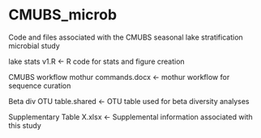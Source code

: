 # CMUBS_microb
Code and files associated with the CMUBS seasonal lake stratification microbial study

lake stats v1.R <- R code for stats and figure creation

CMUBS workflow mothur commands.docx <- mothur workflow for sequence curation

Beta div OTU table.shared <- OTU table used for beta diversity analyses

Supplementary Table X.xlsx <- Supplemental information associated with this study
